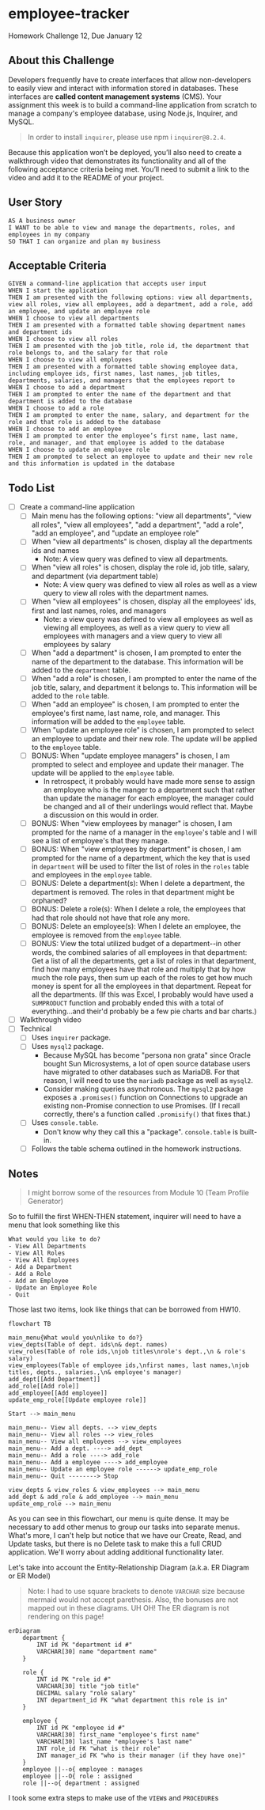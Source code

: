 # employee-tracker

Homework Challenge 12, Due January 12

## About this Challenge

Developers frequently have to create interfaces that allow non-developers to easily view and interact with information stored in databases. These interfaces are **called content management systems** (CMS). Your assignment this week is to build a command-line application from scratch to manage a company's employee database, using Node.js, Inquirer, and MySQL.

> In order to install `inquirer`, please use npm i `inquirer@8.2.4`.

Because this application won’t be deployed, you’ll also need to create a walkthrough video that demonstrates its functionality and all of the following acceptance criteria being met. You’ll need to submit a link to the video and add it to the README of your project.

## User Story

```text
AS A business owner
I WANT to be able to view and manage the departments, roles, and employees in my company
SO THAT I can organize and plan my business
```

## Acceptable Criteria

```text
GIVEN a command-line application that accepts user input
WHEN I start the application
THEN I am presented with the following options: view all departments, view all roles, view all employees, add a department, add a role, add an employee, and update an employee role
WHEN I choose to view all departments
THEN I am presented with a formatted table showing department names and department ids
WHEN I choose to view all roles
THEN I am presented with the job title, role id, the department that role belongs to, and the salary for that role
WHEN I choose to view all employees
THEN I am presented with a formatted table showing employee data, including employee ids, first names, last names, job titles, departments, salaries, and managers that the employees report to
WHEN I choose to add a department
THEN I am prompted to enter the name of the department and that department is added to the database
WHEN I choose to add a role
THEN I am prompted to enter the name, salary, and department for the role and that role is added to the database
WHEN I choose to add an employee
THEN I am prompted to enter the employee’s first name, last name, role, and manager, and that employee is added to the database
WHEN I choose to update an employee role
THEN I am prompted to select an employee to update and their new role and this information is updated in the database
```

## Todo List

- [ ] Create a command-line application
  - [ ] Main menu has the following options: "view all departments", "view all roles", "view all employees", "add a department", "add a role", "add an employee", and "update an employee role"
  - [ ] When "view all departments" is chosen, display all the departments ids and names
    - Note: A view query was defined to view all departments.
  - [ ] When "view all roles" is chosen, display the role id, job title, salary, and department (via department table)
    - Note: A view query was defined to view all roles as well as a view query to view all roles with the department names.
  - [ ] When "view all employees" is chosen, display all the employees' ids, first and last names, roles, and managers
    - Note: a view query was defined to view all employees as well as viewing all employees, as well as a view query to view all employees with managers and a view query to view all employees by salary 
  - [ ] When "add a department" is chosen, I am prompted to enter the name of the department to the database. This information will be added to the `department` table.
  - [ ] When "add a role" is chosen, I am prompted to enter the name of the job title, salary, and department it belongs to. This information will be added to the `role` table.
  - [ ] When "add an employee" is chosen, I am prompted to enter the employee's first name, last name, role, and manager. This information will be added to the `employee` table.
  - [ ] When "update an employee role" is chosen, I am prompted to select an employee to update and their new role. The update will be applied to the `employee` table.
  - [ ] BONUS: When "update employee managers" is chosen, I am prompted to select and employee and update their manager. The update will be applied to the `employee` table.
    - In retrospect, it probably would have made more sense to assign an employee who is the manger to a department such that rather than update the manager for each employee, the manager could be changed and all of their underlings would reflect that. Maybe a discussion on this would in order.
  - [ ] BONUS: When "view employees by manager" is chosen, I am prompted for the name of a manager in the `employee`'s table and I will see a list of employee's that they manage.
  - [ ] BONUS: When "view employees by department" is chosen, I am prompted for the name of a department, which the key that is used in `department` will be used to filter the list of roles in the `roles` table and employees in the `employee` table.
  - [ ] BONUS: Delete a department(s): When I delete a department, the department is removed. The roles in that department might be orphaned?
  - [ ] BONUS: Delete a role(s): When I delete a role, the employees that had that role should not have that role any more.
  - [ ] BONUS: Delete an employee(s): When I delete an employee, the employee is removed from the `employee` table.
  - [ ] BONUS: View the total utilized budget of a department--in other words, the combined salaries of all employees in that department: Get a list of all the departments, get a list of roles in that department, find how many employees have that role and multiply that by how much the role pays, then sum up each of the roles to get how much money is spent for all the employees in that department. Repeat for all the departments. (If this was Excel, I probably would have used a `SUMPRODUCT` function and probably ended this with a total of everything...and their'd probably be a few pie charts and bar charts.)
- [ ] Walkthrough video
- [ ] Technical
  - [ ] Uses `inquirer` package.
  - [ ] Uses `mysql2` package.
    - Because MySQL has become "persona non grata" since Oracle bought Sun Microsystems, a lot of open source database users have migrated to other databases such as MariaDB.  For that reason, I will need to use the `mariadb` package as well as `mysql2`.
    - Consider making queries asynchronous. The `mysql2` package exposes a `.promises()` function on Connections to upgrade an existing non-Promise connection to use Promises. (If I recall correctly, there's a function called `.promisify()` that fixes that.)
  - [ ] Uses `console.table`.
    - Don't know why they call this a "package". `console.table` is built-in.
  - [ ] Follows the table schema outlined in the homework instructions.

## Notes

> I might borrow some of the resources from Module 10 (Team Profile Generator)

So to fulfill the first WHEN-THEN statement, inquirer will need to have a menu that look something like this

```text
What would you like to do?
- View All Departments
- View All Roles
- View All Employees
- Add a Department
- Add a Role
- Add an Employee
- Update an Employee Role
- Quit
```

Those last two items, look like things that can be borrowed from HW10.

```mermaid
flowchart TB

main_menu{What would you\nlike to do?}
view_depts(Table of dept. ids\n& dept. names)
view_roles(Table of role ids,\njob titles\nrole's dept.,\n & role's salary)
view_employees(Table of employee ids,\nfirst names, last names,\njob titles, depts., salaries.,\n& employee's manager)
add_dept[[Add Department]]
add_role[[Add role]]
add_employee[[Add employee]]
update_emp_role[[Update employee role]]

Start --> main_menu

main_menu-- View all depts. --> view_depts
main_menu-- View all roles --> view_roles
main_menu-- View all employees --> view_employees
main_menu-- Add a dept. ----> add_dept
main_menu-- Add a role ----> add_role
main_menu-- Add a employee ----> add_employee
main_menu-- Update an employee role ------> update_emp_role
main_menu-- Quit --------> Stop

view_depts & view_roles & view_employees --> main_menu
add_dept & add_role & add_employee --> main_menu
update_emp_role --> main_menu
```

As you can see in this flowchart, our menu is quite dense.  It may be necessary to add other menus to group our tasks into separate menus.  What's more, I can't help but notice that we have our Create, Read, and Update tasks, but there is no Delete task to make this a full CRUD application. We'll worry about adding additional functionality later.

Let's take into account the Entity-Relationship Diagram (a.k.a. ER Diagram or ER Model)

> Note: I had to use square brackets to denote `VARCHAR` size because mermaid would not accept parethesis.
> Also, the bonuses are not mapped out in these diagrams.
> UH OH! The ER diagram is not rendering on this page!

```mermaid
erDiagram
    department {
        INT id PK "department id #"
        VARCHAR[30] name "department name"
    }

    role {
        INT id PK "role id #"
        VARCHAR[30] title "job title"
        DECIMAL salary "role salary"
        INT department_id FK "what department this role is in"
    }

    employee {
        INT id PK "employee id #"
        VARCHAR[30] first_name "employee's first name"
        VARCHAR[30] last_name "employee's last name"
        INT role_id FK "what is their role"
        INT manager_id FK "who is their manager (if they have one)"
    }
    employee ||--o{ employee : manages
    employee ||--O{ role : assigned
    role ||--o{ department : assigned
```

I took some extra steps to make use of the `VIEW`s and `PROCEDURE`s
